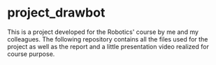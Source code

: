 # project_drawbot

This is a project developed for the Robotics' course by me and my colleagues. The following repository contains all the files used for the project as well as the report and a little presentation video realized for course purpose.  
